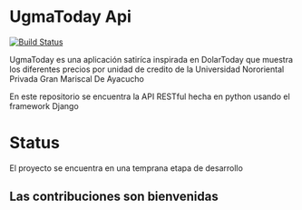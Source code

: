 # UgmaToday Api

[![Build Status](https://github.com/ugma-today/ugma-today-api/workflows/ci/badge.svg?branch=master&event=push)](https://github.com/ugma-today/ugma-today-api/actions)

UgmaToday es una aplicación satiríca inspirada en DolarToday que muestra los diferentes precios por unidad de credito de la Universidad Nororiental Privada Gran Mariscal De Ayacucho

En este repositorio se encuentra la API RESTful hecha en python usando el framework Django

# Status
El proyecto se encuentra en una temprana etapa de desarrollo

## Las contribuciones son bienvenidas 